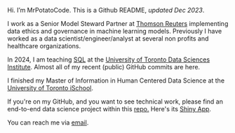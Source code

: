 Hi. I’m MrPotatoCode. This is a Github README, _updated Dec 2023_.

I work as a Senior Model Steward Partner at [Thomson Reuters](https://www.thomsonreuters.com/en.html) implementing data ethics and governance in machine learning models. Previously I have worked as a data scientist/engineer/analyst at several non profits and healthcare organizations.

In 2024, I am teaching [SQL](https://github.com/UofT-DSI/02-intro_sql) at the [University of Toronto Data Sciences Institute](https://datasciences.utoronto.ca/). Almost all of my recent (public) GitHub commits are here. 

I finished my Master of Information in Human Centered Data Science at the [University of Toronto iSchool](https://ischool.utoronto.ca/current-students/programs-courses/programs-of-study/master-of-information/human-centred-data-science-hcds/).

If you're on my GitHub, and you want to see technical work, please find an end-to-end data science project within this [repo](https://github.com/mrpotatocode/COFFEE_COFFEE_COFFEE)[.](https://external-content.duckduckgo.com/iu/?u=https%3A%2F%2Fmedia.giphy.com%2Fmedia%2Fl3vRlInF7QViJNOow%2Fgiphy.gif&f=1&nofb=1&ipt=e2ab716ba4e4a8c118443bf4f2f6f54a2433bf9f1e647f8195f90414b3476a09&ipo=images) Here's its [Shiny App](https://mrpotatocode.shinyapps.io/TastingNotePredictions/). 

You can reach me via <a href="mailto:mrpotatocode@ttrroossee.anonaddy.com">email</a>.
